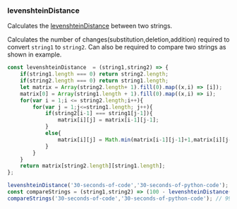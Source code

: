 ### levenshteinDistance

Calculates the [levenshteinDistance](https://en.wikipedia.org/wiki/Levenshtein_distance) between two strings.

Calculates the number of changes(substitution,deletion,addition) required to convert `string1` to `string2`. Can also be required to compare two strings as shown in example.

``` js
const levenshteinDistance  = (string1,string2) => {
    if(string1.length === 0) return string2.length;
    if(string2.length === 0) return string1.length;
    let matrix = Array(string2.length+ 1).fill(0).map((x,i) => [i]);
    matrix[0] = Array(string1.length + 1).fill(0).map((x,i) => i);
    for(var i = 1;i <= string2.length;i++){
        for(var j = 1;j<=string1.length; j++){
            if(string2[i-1] === string1[j-1]){
                matrix[i][j] = matrix[i-1][j-1];
            }
            else{
                matrix[i][j] = Math.min(matrix[i-1][j-1]+1,matrix[i][j-1]+1,matrix[i-1][j]+1);
            }
        }
    }
    return matrix[string2.length][string1.length];
};
```

```js
levenshteinDistance('30-seconds-of-code','30-seconds-of-python-code'); // 7
const compareStrings = (string1,string2) => (100 - levenshteinDistance(string1,string2)/Math.max(string1.length,string2.length));
compareStrings('30-seconds-of-code','30-seconds-of-python-code'); // 99.72 (%)
```